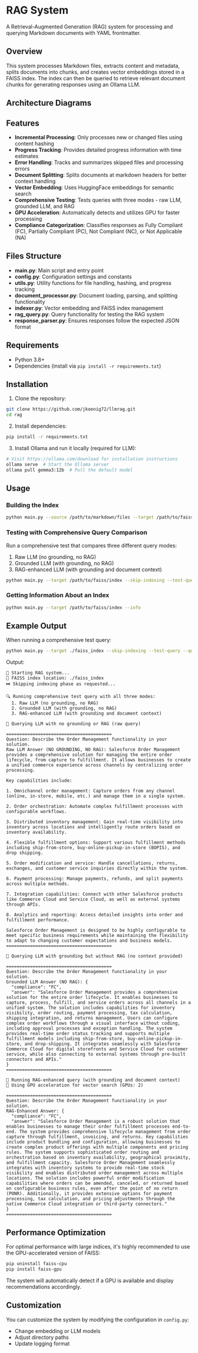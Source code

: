 # RAG System

A Retrieval-Augmented Generation (RAG) system for processing and querying Markdown documents with YAML frontmatter.

## Overview

This system processes Markdown files, extracts content and metadata, splits documents into chunks, and creates vector embeddings stored in a FAISS index. The index can then be queried to retrieve relevant document chunks for generating responses using an Ollama LLM.

## Architecture Diagrams


## Features

- **Incremental Processing**: Only processes new or changed files using content hashing
- **Progress Tracking**: Provides detailed progress information with time estimates
- **Error Handling**: Tracks and summarizes skipped files and processing errors
- **Document Splitting**: Splits documents at markdown headers for better context handling
- **Vector Embedding**: Uses HuggingFace embeddings for semantic search
- **Comprehensive Testing**: Tests queries with three modes - raw LLM, grounded LLM, and RAG
- **GPU Acceleration**: Automatically detects and utilizes GPU for faster processing
- **Compliance Categorization**: Classifies responses as Fully Compliant (FC), Partially Compliant (PC), Not Compliant (NC), or Not Applicable (NA)

## Files Structure

- **main.py**: Main script and entry point
- **config.py**: Configuration settings and constants
- **utils.py**: Utility functions for file handling, hashing, and progress tracking
- **document_processor.py**: Document loading, parsing, and splitting functionality
- **indexer.py**: Vector embedding and FAISS index management
- **rag_query.py**: Query functionality for testing the RAG system
- **response_parser.py**: Ensures responses follow the expected JSON format

## Requirements

- Python 3.8+
- Dependencies (install via `pip install -r requirements.txt`)

## Installation

1. Clone the repository:
```bash
git clone https://github.com/jkoenig72/llmrag.git
cd rag
```

2. Install dependencies:
```bash
pip install -r requirements.txt
```

3. Install Ollama and run it locally (required for LLM):
```bash
# Visit https://ollama.com/download for installation instructions
ollama serve  # Start the Ollama server
ollama pull gemma3:12b  # Pull the default model
```

## Usage

### Building the Index

```bash
python main.py --source /path/to/markdown/files --target /path/to/faiss/index
```

### Testing with Comprehensive Query Comparison

Run a comprehensive test that compares three different query modes:
1. Raw LLM (no grounding, no RAG)
2. Grounded LLM (with grounding, no RAG)
3. RAG-enhanced LLM (with grounding and document context)

```bash
python main.py --target /path/to/faiss/index --skip-indexing --test-query --question "Your question here"
```

### Getting Information About an Index

```bash
python main.py --target /path/to/faiss/index --info
```

## Example Output

When running a comprehensive test query:

```bash
python main.py --target ./faiss_index --skip-indexing --test-query --question "Describe the Order Management functionality in your solution."
```

Output:
```
🧠 Starting RAG system...
💾 FAISS index location: ./faiss_index
⏭️ Skipping indexing phase as requested...

🔍 Running comprehensive test query with all three modes:
  1. Raw LLM (no grounding, no RAG)
  2. Grounded LLM (with grounding, no RAG)
  3. RAG-enhanced LLM (with grounding and document context)

📝 Querying LLM with no grounding or RAG (raw query)

========================================
Question: Describe the Order Management functionality in your solution.
Raw LLM Answer (NO GROUNDING, NO RAG): Salesforce Order Management provides a comprehensive solution for managing the entire order lifecycle, from capture to fulfillment. It allows businesses to create a unified commerce experience across channels by centralizing order processing.

Key capabilities include:

1. Omnichannel order management: Capture orders from any channel (online, in-store, mobile, etc.) and manage them in a single system.

2. Order orchestration: Automate complex fulfillment processes with configurable workflows.

3. Distributed inventory management: Gain real-time visibility into inventory across locations and intelligently route orders based on inventory availability.

4. Flexible fulfillment options: Support various fulfillment methods including ship-from-store, buy-online-pickup-in-store (BOPIS), and drop shipping.

5. Order modification and service: Handle cancellations, returns, exchanges, and customer service inquiries directly within the system.

6. Payment processing: Manage payments, refunds, and split payments across multiple methods.

7. Integration capabilities: Connect with other Salesforce products like Commerce Cloud and Service Cloud, as well as external systems through APIs.

8. Analytics and reporting: Access detailed insights into order and fulfillment performance.

Salesforce Order Management is designed to be highly configurable to meet specific business requirements while maintaining the flexibility to adapt to changing customer expectations and business models.
========================================

📝 Querying LLM with grounding but without RAG (no context provided)

========================================
Question: Describe the Order Management functionality in your solution.
Grounded LLM Answer (NO RAG): {
  "compliance": "FC",
  "answer": "Salesforce Order Management provides a comprehensive solution for the entire order lifecycle. It enables businesses to capture, process, fulfill, and service orders across all channels in a unified system. The solution includes capabilities for inventory visibility, order routing, payment processing, tax calculation, shipping integration, and returns management. Users can configure complex order workflows through a visual interface without coding, including approval processes and exception handling. The system provides real-time order status tracking and supports multiple fulfillment models including ship-from-store, buy-online-pickup-in-store, and drop-shipping. It integrates seamlessly with Salesforce Commerce Cloud for digital storefronts and Service Cloud for customer service, while also connecting to external systems through pre-built connectors and APIs."
}
========================================

📝 Running RAG-enhanced query (with grounding and document context)
🚀 Using GPU acceleration for vector search (GPUs: 2)

========================================
Question: Describe the Order Management functionality in your solution.
RAG-Enhanced Answer: {
  "compliance": "FC",
  "answer": "Salesforce Order Management is a robust solution that enables businesses to manage their order fulfillment processes end-to-end. The system provides comprehensive lifecycle management from order capture through fulfillment, invoicing, and returns. Key capabilities include product bundling and configuration, allowing businesses to create complex product offerings with multiple components and pricing rules. The system supports sophisticated order routing and orchestration based on inventory availability, geographical proximity, and fulfillment capacity. Salesforce Order Management seamlessly integrates with inventory systems to provide real-time stock visibility and enables distributed order management across multiple locations. The solution includes powerful order modification capabilities where orders can be amended, canceled, or returned based on configurable business rules, even after the point of no return (PONR). Additionally, it provides extensive options for payment processing, tax calculation, and pricing adjustments through the native Commerce Cloud integration or third-party connectors."
}
========================================
```

## Performance Optimization

For optimal performance with large indices, it's highly recommended to use the GPU-accelerated version of FAISS:

```bash
pip uninstall faiss-cpu
pip install faiss-gpu
```

The system will automatically detect if a GPU is available and display recommendations accordingly.

## Customization

You can customize the system by modifying the configuration in `config.py`:

- Change embedding or LLM models
- Adjust directory paths
- Update logging format
